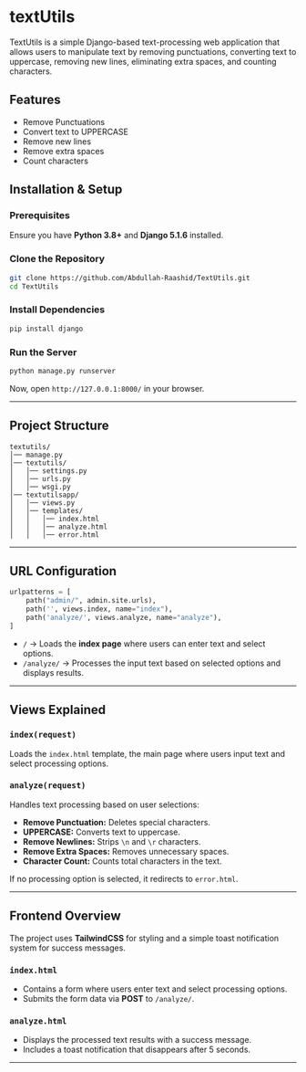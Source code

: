 # textUtils
TextUtils is a simple Django-based text-processing web application that allows users to manipulate text by removing punctuations, converting text to uppercase, removing new lines, eliminating extra spaces, and counting characters.

## Features
- Remove Punctuations
- Convert text to UPPERCASE
- Remove new lines
- Remove extra spaces
- Count characters

## Installation & Setup

### Prerequisites
Ensure you have **Python 3.8+** and **Django 5.1.6** installed.

### Clone the Repository
```sh
git clone https://github.com/Abdullah-Raashid/TextUtils.git
cd TextUtils
```

### Install Dependencies
```sh
pip install django
```

### Run the Server
```sh
python manage.py runserver
```
Now, open `http://127.0.0.1:8000/` in your browser.

---

## Project Structure
```
textutils/
│── manage.py
│── textutils/
│   │── settings.py
│   │── urls.py
│   │── wsgi.py
│── textutilsapp/
│   │── views.py
│   │── templates/
│   │   │── index.html
│   │   │── analyze.html
│   │   │── error.html
```

---

## URL Configuration
```python
urlpatterns = [
    path("admin/", admin.site.urls),
    path('', views.index, name="index"),
    path('analyze/', views.analyze, name="analyze"),
]
```
- `/` → Loads the **index page** where users can enter text and select options.
- `/analyze/` → Processes the input text based on selected options and displays results.

---

## Views Explained

### `index(request)`
Loads the `index.html` template, the main page where users input text and select processing options.

### `analyze(request)`
Handles text processing based on user selections:
- **Remove Punctuation:** Deletes special characters.
- **UPPERCASE:** Converts text to uppercase.
- **Remove Newlines:** Strips `\n` and `\r` characters.
- **Remove Extra Spaces:** Removes unnecessary spaces.
- **Character Count:** Counts total characters in the text.

If no processing option is selected, it redirects to `error.html`.

---

## Frontend Overview
The project uses **TailwindCSS** for styling and a simple toast notification system for success messages.

### `index.html`
- Contains a form where users enter text and select processing options.
- Submits the form data via **POST** to `/analyze/`.

### `analyze.html`
- Displays the processed text results with a success message.
- Includes a toast notification that disappears after 5 seconds.

---
